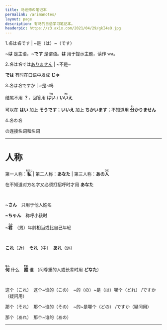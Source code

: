 ```yaml
---
title: 马老师の笔记本
permalink: /arimanotes/
layout: page
description: 有马的日语学习笔记本。
headerpic: https://z3.ax1x.com/2021/04/29/gkI4eO.jpg
---
```


1.*名*は*名*です | ~是（は）~（です）

**~は** 是主语，**~です** 是谓语。**は** 用于提示主题，读作 wa。

2.*名*は*名*では<u>ありません</u> | ~不是~

**では** 有时在口语中发成 **じゃ**

3.*名*は*名*ですか | ~是~吗

结尾不用 **？**，回答用 **<ruby>はい<rt>Yes</rt></ruby>** / **<ruby>いいえ<rt>No</rt></ruby>**

可以在 **はい** 加上 **そうです**；**いいえ** 加上 **ちかいます**；不知道用 **<ruby>分<rt>わ</rt></ruby>かりません**

4.*名*の*名*

の连接名词和名词

----

# 人称

第一人称：**<ruby>私<rt>わたし</rt></ruby>** | 第二人称：**あなた** | 第三人称：**あの<ruby>人<rt>ひと</rt></ruby>**

在不知道对方名字又必须打招呼时才用 **あなた**

​    

**~さん**　只用于他人姓名

**~ちゃん**　称呼小孩时

**~<ruby>君<rt>くん</rt></ruby>**　（男）年龄相当或比自己年轻

​    

**これ**（近）　**それ**（中）　**あれ**（远）

​    

**<ruby>何<rt>なん</rt></ruby>** 什么　**<ruby>誰<rt>だれ</rt></ruby>** 谁 （问尊重的人或长辈时用 **どなた**）

​    

这个（これ）　这个~谁的（この）　~的（の）~是（は）哪个（どれ） /ですか（疑问用）

那个（それ）　那个~谁的（その）　~的~是哪个（どの） /ですか（疑问用）

那个（あれ）　那个~谁的（あの）

----

